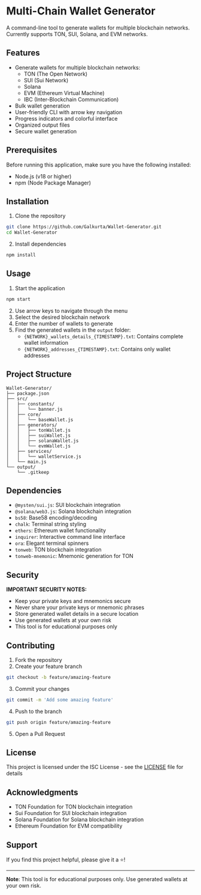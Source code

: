 # Multi-Chain Wallet Generator

A command-line tool to generate wallets for multiple blockchain networks. Currently supports TON, SUI, Solana, and EVM networks.

## Features

- Generate wallets for multiple blockchain networks:
  - TON (The Open Network)
  - SUI (Sui Network)
  - Solana
  - EVM (Ethereum Virtual Machine)
  - IBC (Inter-Blockchain Communication)
- Bulk wallet generation
- User-friendly CLI with arrow key navigation
- Progress indicators and colorful interface
- Organized output files
- Secure wallet generation

## Prerequisites

Before running this application, make sure you have the following installed:

- Node.js (v18 or higher)
- npm (Node Package Manager)

## Installation

1. Clone the repository

```bash
git clone https://github.com/Galkurta/Wallet-Generator.git
cd Wallet-Generator
```

2. Install dependencies

```bash
npm install
```

## Usage

1. Start the application

```bash
npm start
```

2. Use arrow keys to navigate through the menu
3. Select the desired blockchain network
4. Enter the number of wallets to generate
5. Find the generated wallets in the `output` folder:
   - `{NETWORK}_wallets_details_{TIMESTAMP}.txt`: Contains complete wallet information
   - `{NETWORK}_addresses_{TIMESTAMP}.txt`: Contains only wallet addresses

## Project Structure

```
Wallet-Generator/
├── package.json
├── src/
│   ├── constants/
│   │   └── banner.js
│   ├── core/
│   │   └── baseWallet.js
│   ├── generators/
│   │   ├── tonWallet.js
│   │   ├── suiWallet.js
│   │   ├── solanaWallet.js
│   │   └── evmWallet.js
│   ├── services/
│   │   └── walletService.js
│   └── main.js
└── output/
    └── .gitkeep
```

## Dependencies

- `@mysten/sui.js`: SUI blockchain integration
- `@solana/web3.js`: Solana blockchain integration
- `bs58`: Base58 encoding/decoding
- `chalk`: Terminal string styling
- `ethers`: Ethereum wallet functionality
- `inquirer`: Interactive command line interface
- `ora`: Elegant terminal spinners
- `tonweb`: TON blockchain integration
- `tonweb-mnemonic`: Mnemonic generation for TON

## Security

**IMPORTANT SECURITY NOTES:**

- Keep your private keys and mnemonics secure
- Never share your private keys or mnemonic phrases
- Store generated wallet details in a secure location
- Use generated wallets at your own risk
- This tool is for educational purposes only

## Contributing

1. Fork the repository
2. Create your feature branch

```bash
git checkout -b feature/amazing-feature
```

3. Commit your changes

```bash
git commit -m 'Add some amazing feature'
```

4. Push to the branch

```bash
git push origin feature/amazing-feature
```

5. Open a Pull Request

## License

This project is licensed under the ISC License - see the [LICENSE](LICENSE) file for details

## Acknowledgments

- TON Foundation for TON blockchain integration
- Sui Foundation for SUI blockchain integration
- Solana Foundation for Solana blockchain integration
- Ethereum Foundation for EVM compatibility

## Support

If you find this project helpful, please give it a ⭐️!

---

**Note**: This tool is for educational purposes only. Use generated wallets at your own risk.
